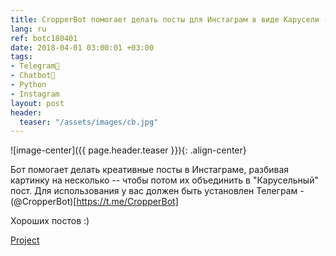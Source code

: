 ```yaml
---
title: CropperBot помогает делать посты для Инстаграм в виде Карусели (БЕСПЛАТНО)
lang: ru
ref: botc180401
date: 2018-04-01 03:00:01 +03:00
tags:
- Telegram💬
- Chatbot🤖
- Python
- Instagram
layout: post
header:
  teaser: "/assets/images/cb.jpg"
---
```


![image-center]({{ page.header.teaser }}){: .align-center}

Бот помогает делать креативные посты в Инстаграме, разбивая картинку на несколько -- чтобы потом их объединить в "Карусельный" пост. Для использования у вас должен быть установлен Телеграм - (@CropperBot)[https://t.me/CropperBot]

Хороших постов :)

[Project](https://github.com/akarazeevprojects/CropperBot)
